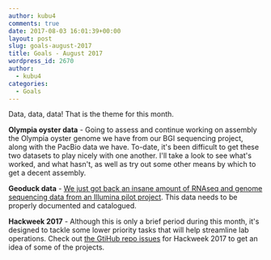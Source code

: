 ```yaml
---
author: kubu4
comments: true
date: 2017-08-03 16:01:39+00:00
layout: post
slug: goals-august-2017
title: Goals - August 2017
wordpress_id: 2670
author:
  - kubu4
categories:
  - Goals
---
```


Data, data, data! That is the theme for this month.

**Olympia oyster data** - Going to assess and continue working on assembly the Olympia oyster genome we have from our BGI sequencing project, along with the PacBio data we have. To-date, it's been difficult to get these two datasets to play nicely with one another. I'll take a look to see what's worked, and what hasn't, as well as try out some other means by which to get a decent assembly.

**Geoduck data** - [We just got back an insane amount of RNAseq and genome sequencing data from an Illumina pilot project](2017/07/31/data-received-geoduck-genome-sequencing-by-illumina.html). This data needs to be properly documented and catalogued.

**Hackweek 2017** - Although this is only a brief period during this month, it's designed to tackle some lower priority tasks that will help streamline lab operations. Check out [the GtiHub repo issues](https://github.com/RobertsLab/2017-hackweek/issues) for Hackweek 2017 to get an idea of some of the projects.
